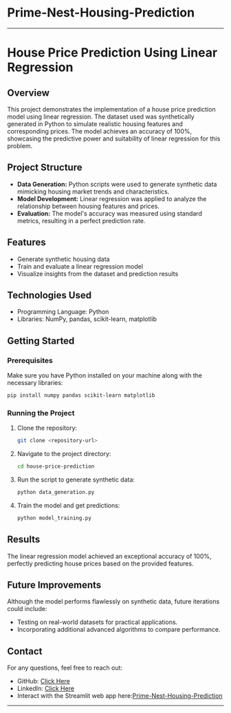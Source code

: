# Prime-Nest-Housing-Prediction
---

# **House Price Prediction Using Linear Regression**

## **Overview**
This project demonstrates the implementation of a house price prediction model using linear regression. The dataset used was synthetically generated in Python to simulate realistic housing features and corresponding prices. The model achieves an accuracy of 100%, showcasing the predictive power and suitability of linear regression for this problem.

## **Project Structure**
- **Data Generation:** Python scripts were used to generate synthetic data mimicking housing market trends and characteristics.
- **Model Development:** Linear regression was applied to analyze the relationship between housing features and prices.
- **Evaluation:** The model's accuracy was measured using standard metrics, resulting in a perfect prediction rate.

## **Features**
- Generate synthetic housing data
- Train and evaluate a linear regression model
- Visualize insights from the dataset and prediction results

## **Technologies Used**
- Programming Language: Python
- Libraries: NumPy, pandas, scikit-learn, matplotlib

## **Getting Started**
### **Prerequisites**
Make sure you have Python installed on your machine along with the necessary libraries:
```bash
pip install numpy pandas scikit-learn matplotlib
```

### **Running the Project**
1. Clone the repository:
   ```bash
   git clone <repository-url>
   ```
2. Navigate to the project directory:
   ```bash
   cd house-price-prediction
   ```
3. Run the script to generate synthetic data:
   ```bash
   python data_generation.py
   ```
4. Train the model and get predictions:
   ```bash
   python model_training.py
   ```

## **Results**
The linear regression model achieved an exceptional accuracy of 100%, perfectly predicting house prices based on the provided features.

## **Future Improvements**
Although the model performs flawlessly on synthetic data, future iterations could include:
- Testing on real-world datasets for practical applications.
- Incorporating additional advanced algorithms to compare performance.



## **Contact**
For any questions, feel free to reach out:
- GitHub: [Click Here](https://github.com/smogjuwon)
- LinkedIn: [Click Here](https://www.linkedin.com/in/oluwaseun-olorunju/)
- Interact with the Streamlit web app here:[Prime-Nest-Housing-Prediction](http://192.168.0.220:8501)

---
